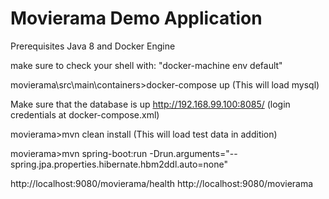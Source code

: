 # Movierama Demo Application

Prerequisites Java 8 and Docker Engine

make sure to check your shell with: "docker-machine env default"

movierama\src\main\containers>docker-compose up  (This will load mysql)  

Make sure that the database is up http://192.168.99.100:8085/ (login credentials at docker-compose.xml)

movierama>mvn clean install  (This will load test data in addition)

movierama>mvn spring-boot:run -Drun.arguments="--spring.jpa.properties.hibernate.hbm2ddl.auto=none"

http://localhost:9080/movierama/health
http://localhost:9080/movierama
